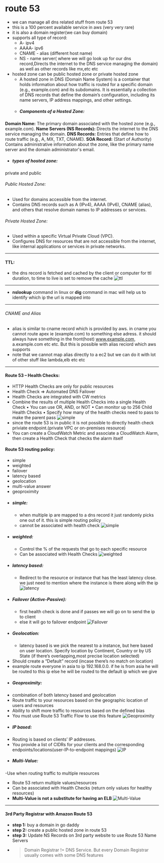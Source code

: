 # route 53
- we can manage all dns related stuff from route 53
- this is a 100 percent available service in aws (very very rare)
- it is also a domain register(we can buy domain)
- supports all type of record: 
  - A- ipv4
  - AAAA- ipv6
  - CNAME - alias (different host name)
  - NS - name server( where we will go look up for our dns record,Directs the internet to the DNS service managing the domain)
  as well as other records like mx,etc etc
- hosted zone can be public hosted zone or private hosted zone
  - A hosted zone in DNS (Domain Name System) is a container that holds information about how traffic is routed for a specific domain (e.g., example.com) and its subdomains. It is essentially a collection of DNS records that define the domain’s configuration, including its name servers, IP address mappings, and other settings.
  - ##### Components of a Hosted Zone:
**Domain Name:** The primary domain associated with the hosted zone (e.g., example.com).
**Name Servers (NS Records):** Directs the internet to the DNS service managing the domain.
**DNS Records:** Entries that define how to route traffic (e.g., A, MX, TXT, CNAME).
**SOA Record:** (Start of Authority) Contains administrative information about the zone, like the primary name server and the domain administrator's email.
  - ##### types of hosted zone:
 private and public
###### Public Hosted Zone:
- Used for domains accessible from the internet.
- Contains DNS records such as A (IPv4), AAAA (IPv6), CNAME (alias), and others that resolve domain names to IP addresses or services.
###### Private Hosted Zone:
- Used within a specific Virtual Private Cloud (VPC).
- Configures DNS for resources that are not accessible from the internet, like internal applications or services in private networks.

----
#### TTL:
- the dns record is fetched and cached by the client or computer for ttl duration, to time to live is set to remove the cache
![ttl](img/6.png)
---
- **nslookup** command in linux or **dig** command in mac will help us to identify which ip the url is mapped into
---
###### CNAME and Alias
- alias is similar to cname record which is provided by aws. in cname you cannot route apex ie (example.com) to something else adress. it should always have something in the front(host) www.example.com, a.example.com etc etc. But this is possible with alias reciord which aws supports
- note that we cannot map alias directly to a ec2 but we can do it with lot of other stuff like lambda,elb etc etc
---
#### Route 53 – Health Checks:
- HTTP Health Checks are only for public resources
- Health Check => Automated DNS Failover
- Health Checks are integrated with CW metrics
- Combine the results of multiple Health Checks into a single Health Check
    • You can use OR, AND, or NOT
    • Can monitor up to 256 Child Health Checks
    • Specify how many of the health checks need
    to pass to make the parent pass
  ![simple](img/10.png)
- since the route 53 is in public it is not possible to directly health check priviate endpoint.(private VPC or on-premises resource) 
- You can create a CloudWatch Metric and associate a CloudWatch Alarm, then create a Health Check that checks the alarm itself

#### Route 53 routing policy:
- simple
- weighted
- failover
- latency based
- geolocation
- multi-value answer
- geoproximity
- ##### simple:
  - when multiple ip are mapped to a dns record it just randomly picks one out of it. this is simple routing policy
  - cannot be associated with health check
  ![simple](img/7.png)
- ##### weighted:
  - Control the % of the requests that go to each specific resource
  - Can be associated with Health Checks
   ![weighted](img/8.png)
- ##### latency based:
  - Redirect to the resource or instance that has the least latency close. we just need to mention where the instance is there along with the ip
 ![latency](img/9.png)
- ##### Failover (Active-Passive):
  - first health check is done and if passes we will go on to send the ip to client
  - else it will go to failover endpoint
   ![Failover](img/11.png)
- ##### Geolocation:
  - latency based is we pick the nearest to a instance, but here based on user location. Specify location by Continent, Country
or by US State (if there’s overlapping,most precise location selected)
- Should create a “Default” record (incase there’s no match on location)
- example route everyone in asia to ip 192.168.0.0. if he is from asia he will be routed to this ip else he will be routed to the default ip which we give
- ##### Geoproximity:
- combination of both latency based and geolocation
- Route traffic to your resources based on the geographic location of users and resources
- Ability to shift more traffic to resources based on the defined bias
- You must use Route 53 Traffic Flow to use this feature
![Geoproximity](img/12.png)
- ##### IP based:
- Routing is based on clients’ IP addresses.
- You provide a list of CIDRs for your clients and the corresponding endpoints/locations(user-IP-to-endpoint mappings)
![IP](img/13.png)
- ##### Multi-Value:
-Use when routing traffic to multiple resources
- Route 53 return multiple values/resources
-  Can be associated with Health Checks (return only values for healthy resources)
- **Multi-Value is not a substitute for having an ELB**
![Multi-Value](img/14.png)
---
#### 3rd Party Registrar with Amazon Route 53
- **step 1:** buy a domain in go daddy
- **step 2:** create a public hosted zone in route 53
- **step 3:** Update NS Records on 3rd party website to use Route 53 Name Servers
- > Domain Registrar != DNS Service. But every Domain Registrar usually comes with some DNS features
